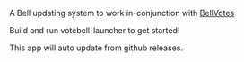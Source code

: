 A Bell updating system to work in-conjunction with [BellVotes](https://github.com/IlayBokobza/BellVotes)

Build and run votebell-launcher to get started!

This app will auto update from github releases.